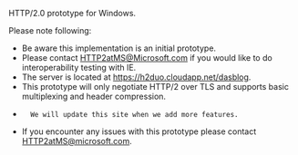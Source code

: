 HTTP/2.0 prototype for Windows.

Please note following:
-	Be aware this implementation is an initial prototype.
-	Please contact HTTP2atMS@Microsoft.com if you would like to do interoperability testing with IE.
-	The server is located at https://h2duo.cloudapp.net/dasblog.
-	This prototype will only negotiate HTTP/2 over TLS and supports basic multiplexing and header compression.
-       We will update this site when we add more features.
-	If you encounter any issues with this prototype please contact HTTP2atMS@microsoft.com.
